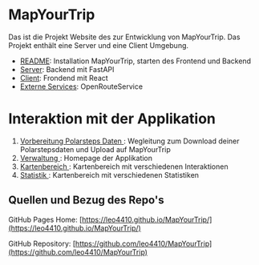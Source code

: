 # MapYourTrip

Das ist die Projekt Website des zur Entwicklung von MapYourTrip. Das Projekt enthält eine Server und eine Client Umgebung.

- [README](..\README.md): Installation MapYourTrip, starten des Frontend und Backend
- [Server](backend.md): Backend mit FastAPI
- [Client](frontend.md): Frondend mit React
- [Externe Services](Schnittstellen.md): OpenRouteService

# Interaktion mit der Applikation

1. [Vorbereitung Polarsteps Daten ](01_Polarsteps.md): Wegleitung zum Download deiner Polarstepsdaten und Upload auf MapYourTrip
2. [Verwaltung ](02_HomePage.md): Homepage der Applikation
3. [Kartenbereich ](03_MapPage.md): Kartenbereich mit verschiedenen Interaktionen
4. [Statistik ](04_StatPage.md): Kartenbereich mit verschiedenen Statistiken

## Quellen und Bezug des Repo's

GitHub Pages Home: [https://leo4410.github.io/MapYourTrip/](https://leo4410.github.io/MapYourTrip/)

GitHub Repository: [https://github.com/leo4410/MapYourTrip](https://github.com/leo4410/MapYourTrip)
